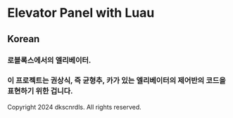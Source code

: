 # Elevator Panel with Luau

## Korean
### 로블록스에서의 엘리베이터.
### 이 프로젝트는 권상식, 즉 균형추, 카가 있는 엘리베이터의 제어반의 코드을 표현하기 위한 겁니다.

Copyright 2024 dkscnrdls. All rights reserved.
